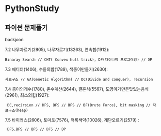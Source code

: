 # PythonStudy
파이썬 문제풀기
----------------
backjoon

7.2 나무자르기(2805), 나무자르기(13263), 연속합(1912):

    Binaray Search // CHT( Convex hull trick), DP(다이나믹 프로그래밍) // DP

7.3 에디터(1406), 수들의합(1789), 색종이만들기(2630):

    자료구조 // GA(Genetic Algorithm) // DC(Divide and conquer), recursion
 
7.4  종이의개수(1780), 촌수계산(2644), 결혼식(5567), 도영이가만든맛있는음식(2961), 최소의힙(1927):

     DC,recirsion // DFS, BFS // BFS // BF(Brute Force), bit masking // 자료구조(heap)

7.5 바이러스(2606), 토마토(7576), 적록색약(10026), 계단오르기(2579) :

     DFS,BFS // BFS // DFS // DP
